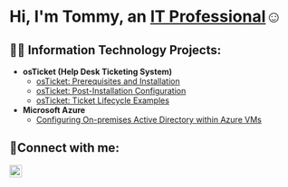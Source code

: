 <h1>Hi, I'm Tommy, an <a href="https://linkedin.com/in/tommy-cevallos96">IT Professional</a>☺</h1>

<h2>👨‍💻 Information Technology Projects:</h2>

- <b>osTicket (Help Desk Ticketing System)</b>
  - [osTicket: Prerequisites and Installation](https://github.com/TCevallos/osticket-prereqs)
  - [osTicket: Post-Installation Configuration](https://github.com/TCevallos/post-install-config)
  - [osTicket: Ticket Lifecycle Examples](https://github.com/TCevallos/ticket-lifecycle)
- <b>Microsoft Azure</b>
  - [Configuring On-premises Active Directory within Azure VMs](https://github.com/joshmadakorcc/configure-ad)
<h2>🤳Connect with me:</h2>

[<img align="left" alt="Josh | LinkedIn" width="22px" src="https://cdn.jsdelivr.net/npm/simple-icons@v3/icons/linkedin.svg" />][linkedin]

[linkedin]: https://linkedin.com/in/tommy-cevallos96


